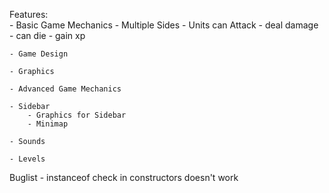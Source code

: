 Features:   
    - Basic Game Mechanics
        - Multiple Sides
        - Units can Attack
            - deal damage
            - can die
            - gain xp
        
    - Game Design
        
    - Graphics
    
    - Advanced Game Mechanics
    
    - Sidebar
        - Graphics for Sidebar
        - Minimap
        
    - Sounds
    
    - Levels

Buglist
    - instanceof check in constructors doesn't work